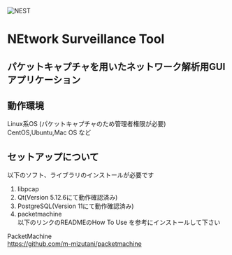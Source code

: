 ![NEST](https://user-images.githubusercontent.com/52374179/73546680-faa76b00-4480-11ea-91bf-50d27eaddcac.png)
# NEtwork Surveillance Tool
## パケットキャプチャを用いたネットワーク解析用GUIアプリケーション
## 動作環境
Linux系OS (パケットキャプチャのため管理者権限が必要)<br>
CentOS,Ubuntu,Mac OS など

## セットアップについて


以下のソフト、ライブラリのインストールが必要です<br>
1. libpcap<br>
2. Qt(Version 5.12.6にて動作確認済み)<br>
3. PostgreSQL(Version 11にて動作確認済み)<br>
4. packetmachine<br>
以下のリンクのREADMEのHow To Use を参考にインストールして下さい<br>

PacketMachine<br>
https://github.com/m-mizutani/packetmachine<br>
